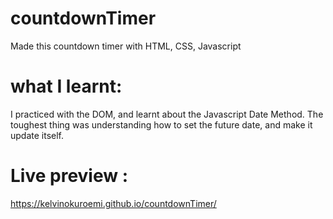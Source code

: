 # countdownTimer
Made this countdown timer with HTML, CSS, Javascript

# what I learnt:
I practiced with the DOM, and learnt about the Javascript Date Method.
The toughest thing was understanding how to set the future date, and make it update itself.

# Live preview :
https://kelvinokuroemi.github.io/countdownTimer/
